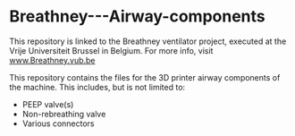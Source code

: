 # Breathney---Airway-components

This repository is linked to the Breathney ventilator project, executed at the Vrije Universiteit Brussel in Belgium. For more info, visit www.Breathney.vub.be

This repository contains the files for the 3D printer airway components of the machine. This includes, but is not limited to:

- PEEP valve(s)
- Non-rebreathing valve
- Various connectors
